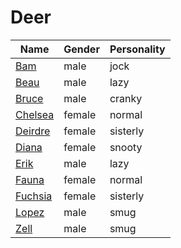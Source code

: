 # Deer

|Name|Gender|Personality|
|---|---|---|
|[Bam](github.com/lindsaygelle/animalcrossing/villager/deer/bam)|male|jock|
|[Beau](github.com/lindsaygelle/animalcrossing/villager/deer/beau)|male|lazy|
|[Bruce](github.com/lindsaygelle/animalcrossing/villager/deer/bruce)|male|cranky|
|[Chelsea](github.com/lindsaygelle/animalcrossing/villager/deer/chelsea)|female|normal|
|[Deirdre](github.com/lindsaygelle/animalcrossing/villager/deer/deirdre)|female|sisterly|
|[Diana](github.com/lindsaygelle/animalcrossing/villager/deer/diana)|female|snooty|
|[Erik](github.com/lindsaygelle/animalcrossing/villager/deer/erik)|male|lazy|
|[Fauna](github.com/lindsaygelle/animalcrossing/villager/deer/fauna)|female|normal|
|[Fuchsia](github.com/lindsaygelle/animalcrossing/villager/deer/fuchsia)|female|sisterly|
|[Lopez](github.com/lindsaygelle/animalcrossing/villager/deer/lopez)|male|smug|
|[Zell](github.com/lindsaygelle/animalcrossing/villager/deer/zell)|male|smug|
